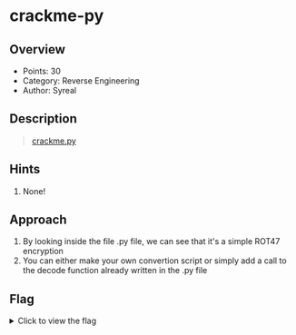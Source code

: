 # crackme-py

## Overview

* Points: 30
* Category: Reverse Engineering
* Author: Syreal

## Description
> [crackme.py](https://mercury.picoctf.net/static/db4b9e7a2862c320aa6b40e3551406bd/crackme.py)

## Hints

1. None!

## Approach

1. By looking inside the file .py file, we can see that it's a simple ROT47 encryption
2. You can either make your own convertion script or simply add a call to the decode function already written in the .py file

## Flag

<details>
<summary>Click to view the flag</summary>

__picoCTF{1|\\/|_4_p34|\\|ut_502b984b}__
</details>